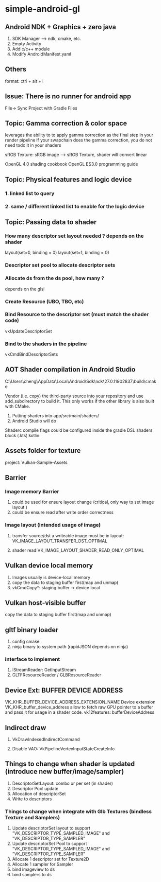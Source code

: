 # simple-android-gl

## Android NDK + Graphics + zero java

1. SDK Manager --> ndk, cmake, etc.
2. Empty Activity
3. Add c/c++ module
4. Modify AndroidManifest.yaml



## Others

format: ctrl + alt + l

## Issue: There is no runner for android app
File-> Sync Project with Gradle Files

## Topic: Gamma correction & color space
leverages the ability to to apply gamma correction as the final step in your render pipeline
If your swapchain does the gamma correction, you do not need todo it in your shaders


sRGB Texture: sRGB image --> sRGB Texture, shader will convert linear

OpenGL 4.0 shading cookbook
OpenGL ES3.0 programming guide

## Topic: Physical features and logic device

### 1. linked list to query

### 2. same / different linked list to enable for the logic device

## Topic: Passing data to shader

### How many descriptor set layout needed ? depends on the shader

layout(set=0, binding = 0)
layout(set=1, binding = 0)

### Descriptor set pool to allocate descriptor sets

### Allocate ds from the ds pool, how many ? 
depends on the glsl

### Create Resource (UBO, TBO, etc)

### Bind Resource to the descriptor set (must match the shader code)
vkUpdateDescriptorSet
### Bind to the shaders in the pipeline
vkCmdBindDescriptorSets


## AOT Shader compilation in Android Studio

C:\Users\cheng\AppData\Local\Android\Sdk\ndk\27.0.11902837\build\cmake

Vendor (i.e. copy) the third-party source into your repository and use add_subdirectory to build it. 
This only works if the other library is also built with CMake.

1. Putting shaders into app/src/main/shaders/
2. Android Studio will do

Shaderc compile flags could be configured inside the gradle DSL shaders block (.kts) kotlin

## Assets folder for texture

project: Vulkan-Sample-Assets

## Barrier

### Image memory Barrier
1. could be used for ensure layout change (critical, only way to set image layout )
2. could be ensure read after write order correctness

### Image layout (intended usage of image)
1. transfer source/dst
a writeable image must be in layout: VK_IMAGE_LAYOUT_TRANSFER_DST_OPTIMAL

2. shader read
   VK_IMAGE_LAYOUT_SHADER_READ_ONLY_OPTIMAL

## Vulkan device local memory
1. Images usually is device-local memory
2. copy the data to staging buffer first(map and unmap)
3. vkCmdCopy*: staging buffer -> device local

## Vulkan host-visible buffer
copy the data to staging buffer first(map and unmap)

## gltf binary loader
1. config cmake
2. ninja binary to system path (rapidJSON depends on ninja)

### interface to implement
1. IStreamReader: GetInputStream
2. GLTFResourceReader / GLBResourceReader

## Device Ext: BUFFER DEVICE ADDRESS
VK_KHR_BUFFER_DEVICE_ADDRESS_EXTENSION_NAME
Device extension VK_KHR_buffer_device_address allow to fetch raw GPU pointer to a buffer and pass it for usage in a shader code.
vk12features: bufferDeviceAddress

## Indirect draw
1. VkDrawIndexedIndirectCommand

2. Disable VAO: VkPipelineVertexInputStateCreateInfo

## Things to change when shader is updated (introduce new buffer/image/sampler)
1. DescriptorSetLayout: combo or per set (in shader)
2. Descriptor Pool update
3. Allocation of descriptorSet
4. Write to descriptors


### Things to change when integrate with Glb Textures (bindless Texture and Samplers)
1. Update descriptorSet layout to support "VK_DESCRIPTOR_TYPE_SAMPLED_IMAGE" and "VK_DESCRIPTOR_TYPE_SAMPLER"
2. Update descriptorSet Pool to support "VK_DESCRIPTOR_TYPE_SAMPLED_IMAGE" and "VK_DESCRIPTOR_TYPE_SAMPLER"
3. Allocate 1 descriptor set for Texture2D
4. Allocate 1 sampler for Sampler
5. bind imageview to ds
6. bind samplers to ds
